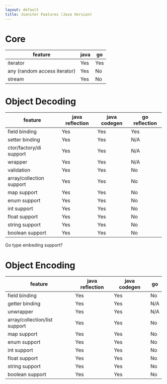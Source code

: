```yaml
---
layout: default
title: Jsoniter Features (Java Version)
---
```


# Core

| feature | java | go |
| --- | --- | --- |
| iterator | Yes | Yes |
| any (random access iterator) | Yes | No |
| stream | Yes | No |

# Object Decoding

| feature | java reflection | java codegen | go reflection |
| --- | --- | --- | --- |
| field binding | Yes | Yes | Yes |
| setter binding | Yes | Yes | N/A |
| ctor/factory/di support | Yes | Yes | N/A |
| wrapper | Yes | Yes | N/A |
| validation | Yes | Yes | No |
| array/collection support | Yes | Yes | No |
| map support | Yes | Yes | No |
| enum support | Yes | Yes | No |
| int support | Yes | Yes | No |
| float support | Yes | Yes | No |
| string support | Yes | Yes | No |
| boolean support | Yes | Yes | No |

Go type embeding support?

# Object Encoding 

| feature | java reflection | java codegen | go |
| --- | --- | --- | --- |
| field binding | Yes | Yes | No |
| getter binding | Yes | Yes | N/A |
| unwrapper | Yes | Yes | N/A |
| array/collection/list support | Yes | Yes | No |
| map support | Yes | Yes | No |
| enum support | Yes | Yes | No |
| int support | Yes | Yes | No |
| float support | Yes | Yes | No |
| string support | Yes | Yes | No |
| boolean support | Yes | Yes | No |
